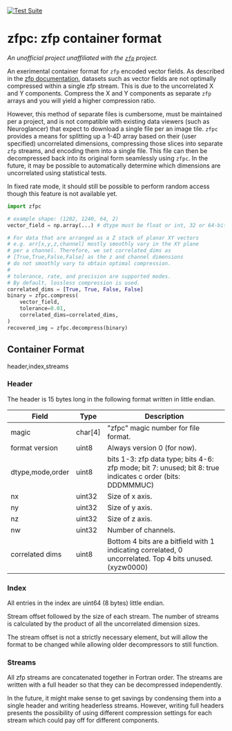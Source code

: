 [![Test Suite](https://github.com/seung-lab/zfpc/actions/workflows/test-suite.yml/badge.svg)](https://github.com/seung-lab/zfpc/actions/workflows/test-suite.yml)

# zfpc: zfp container format

_An unofficial project unaffiliated with the [`zfp`](https://github.com/LLNL/zfp/) project._

An exerimental container format for `zfp` encoded vector fields. As described in the [zfp documentation](https://zfp.readthedocs.io/en/latest/faq.html#q-vfields), datasets such as vector fields are not optimally compressed within a single zfp stream. This is due to the uncorrelated X and Y components. Compress the X and Y components as separate `zfp` arrays and you will yield a higher compression ratio.

However, this method of separate files is cumbersome, must be maintained per a project, and is not compatible with existing data viewers (such as Neuroglancer) that expect to download a single file per an image tile. `zfpc` provides a means for splitting up a 1-4D array based on their (user specified) uncorrelated dimensions, compressing those slices into separate `zfp` streams, and encoding them into a single file. This file can then be decompressed back into its original form seamlessly using `zfpc`. In the future, it may be possible to automatically determine which dimensions are uncorrelated using statistical tests.

In fixed rate mode, it should still be possible to perform random access though this feature is not available yet.

```python
import zfpc

# example shape: (1202, 1240, 64, 2)
vector_field = np.array(...) # dtype must be float or int, 32 or 64-bit

# For data that are arranged as a Z stack of planar XY vectors
# e.g. arr[x,y,z,channel] mostly smoothly vary in the XY plane
# per a channel. Therefore, we set correlated_dims as 
# [True,True,False,False] as the z and channel dimensions
# do not smoothly vary to obtain optimal compression.
#
# tolerance, rate, and precision are supported modes.
# By default, lossless compression is used.
correlated_dims = [True, True, False, False]
binary = zfpc.compress(
	vector_field, 
	tolerance=0.01,
	correlated_dims=correlated_dims,
)
recovered_img = zfpc.decompress(binary)
```

## Container Format

header,index,streams

### Header

The header is 15 bytes long in the following format written in little endian.

| Field             | Type    | Description                                                                                              |
|-------------------|---------|----------------------------------------------------------------------------------------------------------|
| magic             | char[4] | "zfpc" magic number for file format.                                                                     |
| format version    | uint8   | Always version 0 (for now).                                                                              |
| dtype,mode,order  | uint8   | bits 1-3: zfp data type; bits 4-6: zfp mode; bit 7: unused; bit 8: true indicates c order (bits: DDDMMMUC)                          |
| nx                | uint32  | Size of x axis.                                                                                          |
| ny                | uint32  | Size of y axis.                                                                                          |
| nz                | uint32  | Size of z axis.                                                                                          |
| nw                | uint32  | Number of channels.                                                                                      |
| correlated dims   | uint8   | Bottom 4 bits are a bitfield with 1 indicating correlated, 0 uncorrelated. Top 4 bits unused. (xyzw0000) |

### Index

All entries in the index are uint64 (8 bytes) little endian.

Stream offset followed by the size of each stream. The number of streams is calculated by the product of all the uncorrelated dimension sizes.

The stream offset is not a strictly necessary element, but will allow the format to be changed while allowing older decompressors to still function.

### Streams

All zfp streams are concatenated together in Fortran order. The streams are written with a full header so that they can be decompressed independently. 

In the future, it might make sense to get savings by condensing them into a single header and writing headerless streams. However, writing full headers presents the possibility of using different compression settings for each stream which could pay off for different components.
